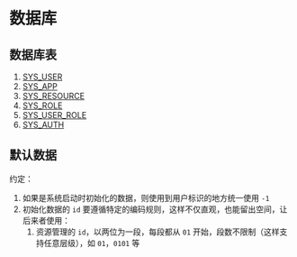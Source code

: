 # 数据库

## 数据库表

1. [SYS_USER](SYS_USER.md)
2. [SYS_APP](SYS_APP.md)
3. [SYS_RESOURCE](SYS_RESOURCE.md)
4. [SYS_ROLE](SYS_ROLE.md)
5. [SYS_USER_ROLE](SYS_USER_ROLE.md)
6. [SYS_AUTH](SYS_AUTH.md)

## 默认数据

约定：

1. 如果是系统启动时初始化的数据，则使用到用户标识的地方统一使用 `-1`
2. 初始化数据的 `id` 要遵循特定的编码规则，这样不仅直观，也能留出空间，让后来者使用：
   1. 资源管理的 `id`，以两位为一段，每段都从 `01` 开始，段数不限制（这样支持任意层级），如 `01`，`0101` 等
